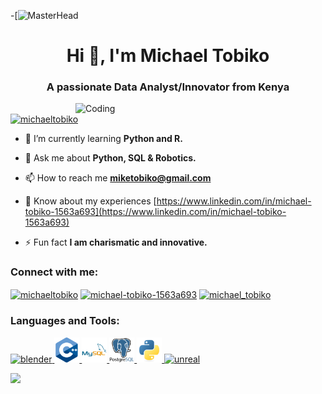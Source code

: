 -[![MasterHead](https://www.betterteam.com/images/data-analyst-job-description-4088x2958-2020122.jpeg?crop=1:1,smart&width=1200&dpr=2)
<h1 align="center">Hi 👋, I'm Michael Tobiko</h1>
<h3 align="center">A passionate Data Analyst/Innovator from Kenya</h3>
<img align="right" alt="Coding" width="400" src="https://c.tenor.com/2uyENRmiUt0AAAAM/coding.gif">

<p align="left"> <a href="https://twitter.com/michaeltobiko" target="blank"><img src="https://img.shields.io/twitter/follow/michaeltobiko?logo=twitter&style=for-the-badge" alt="michaeltobiko" /></a> </p>

- 🌱 I’m currently learning **Python and R.**

- 💬 Ask me about **Python, SQL & Robotics.**

- 📫 How to reach me **miketobiko@gmail.com**

- 📄 Know about my experiences [https://www.linkedin.com/in/michael-tobiko-1563a693](https://www.linkedin.com/in/michael-tobiko-1563a693)

- ⚡ Fun fact **I am charismatic and innovative.**

<h3 align="left">Connect with me:</h3>
<p align="left">
<a href="https://twitter.com/MichaelTobiko" target="blank"><img align="center" src="https://raw.githubusercontent.com/rahuldkjain/github-profile-readme-generator/master/src/images/icons/Social/twitter.svg" alt="michaeltobiko" height="30" width="40" /></a>
<a href="https://linkedin.com/in/michael-tobiko-1563a693" target="blank"><img align="center" src="https://raw.githubusercontent.com/rahuldkjain/github-profile-readme-generator/master/src/images/icons/Social/linked-in-alt.svg" alt="michael-tobiko-1563a693" height="30" width="40" /></a>
<a href="https://instagram.com/michael_tobiko" target="blank"><img align="center" src="https://raw.githubusercontent.com/rahuldkjain/github-profile-readme-generator/master/src/images/icons/Social/instagram.svg" alt="michael_tobiko" height="30" width="40" /></a>
</p>

<h3 align="left">Languages and Tools:</h3>
<p align="left"> <a href="https://www.blender.org/" target="_blank" rel="noreferrer"> <img src="https://download.blender.org/branding/community/blender_community_badge_white.svg" alt="blender" width="40" height="40"/> </a> <a href="https://www.w3schools.com/cpp/" target="_blank" rel="noreferrer"> <img src="https://raw.githubusercontent.com/devicons/devicon/master/icons/cplusplus/cplusplus-original.svg" alt="cplusplus" width="40" height="40"/> </a> <a href="https://www.mysql.com/" target="_blank" rel="noreferrer"> <img src="https://raw.githubusercontent.com/devicons/devicon/master/icons/mysql/mysql-original-wordmark.svg" alt="mysql" width="40" height="40"/> </a> <a href="https://www.postgresql.org" target="_blank" rel="noreferrer"> <img src="https://raw.githubusercontent.com/devicons/devicon/master/icons/postgresql/postgresql-original-wordmark.svg" alt="postgresql" width="40" height="40"/> </a> <a href="https://www.python.org" target="_blank" rel="noreferrer"> <img src="https://raw.githubusercontent.com/devicons/devicon/master/icons/python/python-original.svg" alt="python" width="40" height="40"/> </a> <a href="https://unrealengine.com/" target="_blank" rel="noreferrer"> <img src="https://raw.githubusercontent.com/kenangundogan/fontisto/036b7eca71aab1bef8e6a0518f7329f13ed62f6b/icons/svg/brand/unreal-engine.svg" alt="unreal" width="40" height="40"/> </a> </p>

<img src="https://github-readme-stats.vercel.app/api/top-langs?username=miketobz&layout=compact"/>
